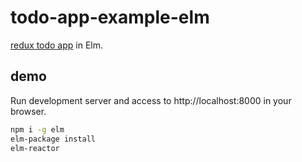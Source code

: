 # todo-app-example-elm

[redux todo app](https://github.com/reactjs/redux/tree/master/examples/todos) in Elm.

## demo
Run development server and access to http://localhost:8000 in your browser.
```bash
npm i -g elm
elm-package install
elm-reactor
```
